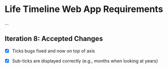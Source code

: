 # Life Timeline Web App Requirements

...

## Iteration 8: Accepted Changes
- [x] Ticks bugs fixed and now on top of axis
- [x] Sub-ticks are displayed correctly (e.g., months when looking at years)

